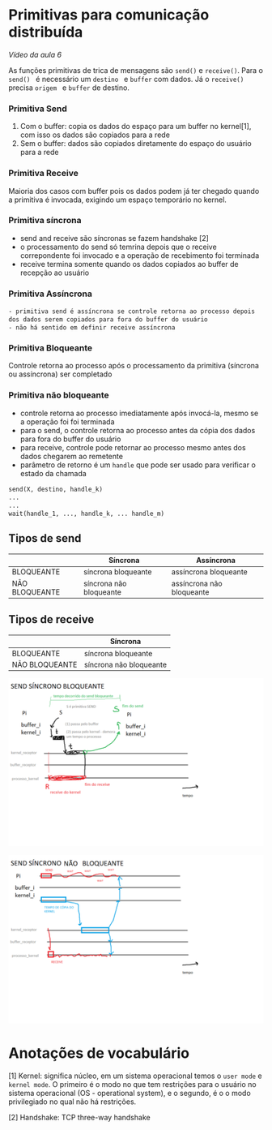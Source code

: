 # Primitivas para comunicação distribuída

*Vídeo da aula 6*

As funções primitivas de trica de mensagens são `send()` e `receive()`. Para o `send() ` é necessário um `destino ` e `buffer` com dados. Já o `receive()` precisa `origem ` e `buffer` de destino.

### Primitiva Send

1. Com o buffer: copia os dados do espaço para um buffer no kernel[1], com isso os dados são copiados para a rede
2. Sem o buffer: dados são copiados diretamente do espaço do usuário para a rede

### Primitiva Receive

Maioria dos casos com buffer pois os dados podem já ter chegado quando a primitiva é invocada, exigindo um espaço temporário no kernel.

### Primitiva síncrona

- send and receive são síncronas se fazem handshake [2]
- o processamento do send só temrina depois que o receive correpondente foi invocado e a operação de recebimento foi terminada
- receive termina somente quando os dados copiados ao buffer de recepção ao usuário

### Primitiva Assíncrona

	- primitiva send é assíncrona se controle retorna ao processo depois dos dados serem copiados para fora do buffer do usuário
	- não há sentido em definir receive assíncrona

### Primitiva Bloqueante

Controle retorna ao processo após o processamento da primitiva (síncrona ou assíncrona) ser completado

### Primitiva não bloqueante

- controle retorna ao processo imediatamente após invocá-la, mesmo se a operação foi foi terminada
- para o send, o controle retorna ao processo antes da cópia dos dados para fora do buffer do usuário
- para receive, controle pode retornar ao processo mesmo antes dos dados chegarem ao remetente
- parâmetro de retorno é um `handle` que pode ser usado para verificar o estado da chamada

```
send(X, destino, handle_k)
...
...
wait(handle_1, ..., handle_k, ... handle_m)
```

## Tipos de send

|                | Síncrona                | Assíncrona                |
| -------------- | ----------------------- | ------------------------- |
| BLOQUEANTE     | síncrona bloqueante     | assíncrona bloqueante     |
| NÃO BLOQUEANTE | síncrona não bloqueante | assíncrona não bloqueante |

## Tipos de receive

|                | Síncrona                |
| -------------- | ----------------------- |
| BLOQUEANTE     | síncrona bloqueante     |
| NÃO BLOQUEANTE | síncrona não bloqueante |

![](https://raw.githubusercontent.com/NatSatie/StudyNotes/main/mc714/fig14_aula6.png)

![](https://raw.githubusercontent.com/NatSatie/StudyNotes/main/mc714/fig14b_aula6.png)

# Anotações de vocabulário

[1] Kernel: significa núcleo, em um sistema operacional temos o `user mode` e `kernel mode`. O primeiro é o modo no que tem restrições para o usuário no sistema operacional (OS - operational system), e o segundo, é o o modo privilegiado no qual não há restrições. 

[2] Handshake: TCP three-way handshake

